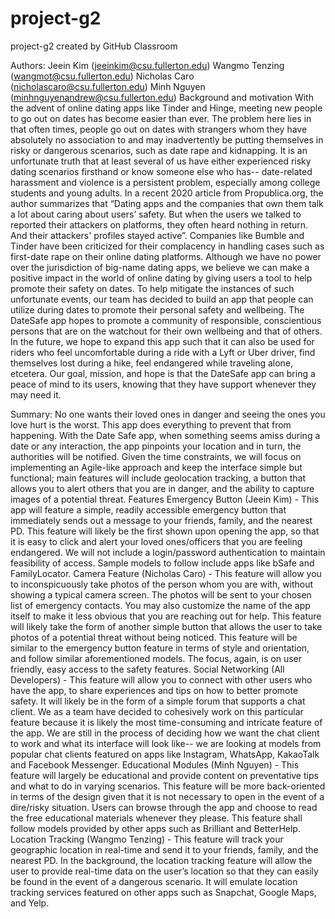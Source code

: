 # project-g2
project-g2 created by GitHub Classroom

Authors:
Jeein Kim (jeeinkim@csu.fullerton.edu) 
Wangmo Tenzing (wangmot@csu.fullerton.edu) 
Nicholas Caro (nicholascaro@csu.fullerton.edu) 
Minh Nguyen (minhnguyenandrew@csu.fullerton.edu)
Background and motivation
With the advent of online dating apps like Tinder and Hinge, meeting new people to go out on dates has become easier than ever. The problem here lies in that often times, people go out on dates with strangers whom they have absolutely no association to and may inadvertently be putting themselves in risky or dangerous scenarios, such as date rape and kidnapping. It is an unfortunate truth that at least several of us have either experienced risky dating scenarios firsthand or know someone else who has-- date-related harassment and violence is a persistent problem, especially among college students and young adults. 
In a recent 2020 article from Propublica.org, the author summarizes that “Dating apps and the companies that own them talk a lot about caring about users’ safety. But when the users we talked to reported their attackers on platforms, they often heard nothing in return. And their attackers' profiles stayed active”. Companies like Bumble and Tinder have been criticized for their complacency in handling cases such as first-date rape on their online dating platforms. Although we have no power over the jurisdiction of big-name dating apps, we believe we can make a positive impact in the world of online dating by giving users a tool to help promote their safety on dates.
To help mitigate the instances of such unfortunate events, our team has decided to build an app that people can utilize during dates to promote their personal safety and wellbeing. The DateSafe app hopes to promote a community of responsible, conscientious persons that are on the watchout for their own wellbeing and that of others. In the future, we hope to expand this app such that it can also be used for riders who feel uncomfortable during a ride with a Lyft or Uber driver, find themselves lost during a hike, feel endangered while traveling alone, etcetera. 
Our goal, mission, and hope is that the DateSafe app can bring a peace of mind to its users, knowing that they have support whenever they may need it. 


Summary:
No one wants their loved ones in danger and seeing the ones you love hurt is the worst. This app does everything to prevent that from happening. With the Date Safe app, when something seems amiss during a date or any interaction, the app pinpoints your location and in turn, the authorities will be notified. Given the time constraints, we will focus on implementing an Agile-like approach and keep the interface simple but functional; main features will include geolocation tracking, a button that allows you to alert others that you are in danger, and the ability to capture images of a potential threat. 
Features
Emergency Button (Jeein Kim) - This app will feature a simple, readily accessible emergency button that immediately sends out a message to your friends, family, and the nearest PD.
This feature will likely be the first shown upon opening the app, so that it is easy to click and alert your loved ones/officers that you are feeling endangered. We will not include a login/password authentication to maintain feasibility of access. Sample models to follow include apps like bSafe and FamilyLocator. 
Camera Feature (Nicholas Caro) - This feature will allow you to inconspicuously take photos of the person whom you are with, without showing a typical camera screen. The photos will be sent to your chosen list of emergency contacts. You may also customize the name of the app itself to make it less obvious that you are reaching out for help.
This feature will likely take the form of another simple button that allows the user to take photos of a potential threat without being noticed. This feature will be similar to the emergency button feature in terms of style and orientation, and follow similar aforementioned models. The focus, again, is on user friendly, easy access to the safety features. 
Social Networking (All Developers) - This feature will allow you to connect with other users who have the app, to share experiences and tips on how to better promote safety. It will likely be in the form of a simple forum that supports a chat client.
We as a team have decided to cohesively work on this particular feature because it is likely the most time-consuming and intricate feature of the app. We are still in the process of deciding how we want the chat client to work and what its interface will look like-- we are looking at models from popular chat clients featured on apps like Instagram, WhatsApp, KakaoTalk and Facebook Messenger. 
Educational Modules (Minh Nguyen) - This feature will largely be educational and provide content on preventative tips and what to do in varying scenarios.
This feature will be more back-oriented in terms of the design given that it is not necessary to open in the event of a dire/risky situation. Users can browse through the app and choose to read the free educational materials whenever they please. This feature shall follow models provided by other apps such as Brilliant and BetterHelp.
Location Tracking (Wangmo Tenzing) - This feature will track your geographic location in real-time and send it to your friends, family, and the nearest PD.
In the background, the location tracking feature will allow the user to provide real-time data on the user’s location so that they can easily be found in the event of a dangerous scenario. It will emulate location tracking services featured on other apps such as Snapchat, Google Maps, and Yelp.

